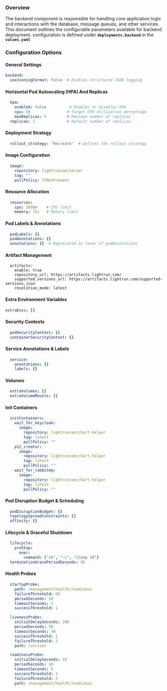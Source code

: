 ### Overview

The backend component is responsible for handling core application logic and interactions with the database, message queues, and other services. This document outlines the configurable parameters available for backend deployment.
configuration is defined under **`deployments.backend`** in the **`values.yaml`**
### Configuration Options

#### General Settings

```yaml
backend:
  useJsonLogFormat: false  # Enables structured JSON logging
```

#### Horizontal Pod Autoscaling (HPA) And Replicas

```yaml
  hpa:
    enabled: false          # Enables or disables HPA
    cpu: 50                # Target CPU utilization percentage
    maxReplicas: 5         # Maximum number of replicas
  replicas: 1              # Default number of replicas
```

#### Deployment Strategy

```yaml
  rollout_strategy: "Recreate"  # Defines the rollout strategy
```

#### Image Configuration

```yaml
  image:
    repository: lightruncom/server
    tag: ""
    pullPolicy: IfNotPresent
```

#### Resource Allocation

```yaml
  resources:
    cpu: 3000m    # CPU limit
    memory: 7Gi   # Memory limit
```

#### Pod Labels & Annotations

```yaml
  podLabels: {}
  podAnnotations: {}
  annotations: {}  # Deprecated in favor of podAnnotations
```

#### Artifact Management

```
  artifacts:
    enable: true
    repository_url: https://artifacts.lightrun.com/
    supported_versions_url: https://artifacts.lightrun.com/supported-versions.json
    resolution_mode: latest
```
#### Extra Environment Variables
```yaml
extraEnvs: []
```

#### Security Contexts

```yaml
  podSecurityContext: {}
  containerSecurityContext: {}
```

#### Service Annotations & Labels

```yaml
  service:
    annotations: {}
    labels: {}
```

#### Volumes 

```yaml
  extraVolumes: []
  extraVolumeMounts: []

```

#### Init Containers
```yaml
  initContainers:
    wait_for_keycloak:
      image:
        repository: lightruncom/chart-helper
        tag: latest
        pullPolicy: ""
    p12_creator:
      image:
        repository: lightruncom/chart-helper
        tag: latest
        pullPolicy: ""
    wait_for_rabbitmq:
      image:
        repository: lightruncom/chart-helper
        tag: latest
        pullPolicy: ""
```
#### Pod Disruption Budget & Scheduling

```yaml
  podDisruptionBudget: {}
  topologySpreadConstraints: []
  affinity: {}
```

#### Lifecycle & Graceful Shutdown

```yaml
  lifecycle:
    preStop:
      exec:
        command: ["sh", "-c", "sleep 10"]
  terminationGracePeriodSeconds: 45
```

#### Health Probes

```yaml
  startupProbe:
    path: /management/health/readiness
    failureThreshold: 60
    periodSeconds: 10
    timeoutSeconds: 5
    successThreshold: 1

  livenessProbe:
    initialDelaySeconds: 200
    periodSeconds: 50
    timeoutSeconds: 30
    successThreshold: 1
    failureThreshold: 3
    path: /version

  readinessProbe:
    initialDelaySeconds: 10
    periodSeconds: 10
    timeoutSeconds: 5
    successThreshold: 1
    failureThreshold: 3
    path: /management/health/readiness
```